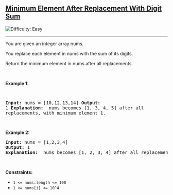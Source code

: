<h2><a href="https://leetcode.com/problems/minimum-element-after-replacement-with-digit-sum"> Minimum Element After Replacement With Digit Sum
</a></h2> <img src='https://img.shields.io/badge/Difficulty-Easy-green' alt='Difficulty: Easy' />
<hr><p> You are given an integer array nums.

You replace each element in nums with the sum of its digits.

Return the minimum element in nums after all replacements.


<p>&nbsp;</p>
<p><strong class="example">Example 1:</strong></p>
<pre>

<strong>Input:</strong> nums = [10,12,13,14]
<strong>Output:</strong> 1
<strong>Explanation: </strong> nums becomes [1, 3, 4, 5] after all replacements, with minimum element 1.

</pre>

<p><strong class="example">Example 2:</strong></p>
<pre>
<strong>Input:</strong> nums = [1,2,3,4]
<strong>Output:</strong> 1
<strong>Explanation: </strong> nums becomes [1, 2, 3, 4] after all replacements, with minimum element 1.
</pre>

<p>&nbsp;</p>
<p><strong>Constraints:</strong></p>

<ul>
	<li><code>1 &lt;= nums.length &lt;= 100</code></li>
	<li><code>1 &lt;= nums[i] &lt;= 10^4</code></li>
</ul>
